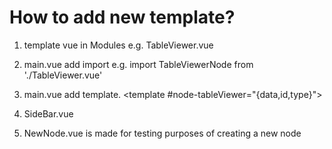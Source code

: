 # How to add new template? 
1. template vue in Modules  e.g. TableViewer.vue
2. main.vue add import e.g. import TableViewerNode from './TableViewer.vue'
3. main.vue add template. 
 <template #node-tableViewer="{data,id,type}">
                <TableViewerNode :data="data" :id="id" :type="type"></TableViewerNode>
              </template>

4. SideBar.vue
5. NewNode.vue is made for testing purposes of creating a new node
   
